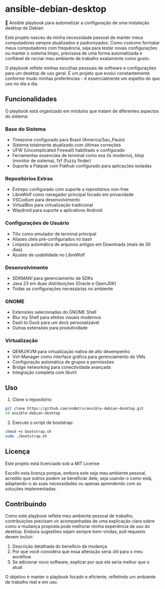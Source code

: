 # ansible-debian-desktop

🔧 Ansible playbook para automatizar a configuração de uma instalação desktop de Debian

Este projeto nasceu da minha necessidade pessoal de manter meus computadores sempre atualizados e padronizados. Como costumo formatar meus computadores com frequência, seja para testar novas configurações ou manter o sistema limpo, precisava de uma forma automatizada e confiável de recriar meu ambiente de trabalho exatamente como gosto.

O playbook reflete minhas escolhas pessoais de software e configurações para um desktop de uso geral. É um projeto que evolui constantemente conforme mudo minhas preferências - é essencialmente um espelho do que uso no dia a dia.

## Funcionalidades

O playbook está organizado em módulos que tratam de diferentes aspectos do sistema:

### Base do Sistema
- Timezone configurado para Brasil (America/Sao_Paulo)
- Sistema totalmente atualizado com últimas correções
- UFW (Uncomplicated Firewall) habilitado e configurado
- Ferramentas essenciais de terminal como exa (ls moderno), btop (monitor de sistema), fzf (fuzzy finder)
- Suporte a Flatpak com Flathub configurado para aplicações isoladas

### Repositórios Extras
- Extrepo configurado com suporte a repositórios non-free
- LibreWolf como navegador principal focado em privacidade
- VSCodium para desenvolvimento
- VirtualBox para virtualização tradicional
- Waydroid para suporte a aplicativos Android

### Configurações de Usuário
- Tilix como emulador de terminal principal
- Aliases úteis pré-configurados no bash
- Limpeza automática de arquivos antigos em Downloads (mais de 30 dias)
- Ajustes de usabilidade no LibreWolf

### Desenvolvimento
- SDKMAN! para gerenciamento de SDKs
- Java 23 em duas distribuições (Oracle e OpenJDK)
- Todas as configurações necessárias no ambiente

### GNOME
- Extensões selecionadas do GNOME Shell
- Blur my Shell para efeitos visuais modernos
- Dash to Dock para um dock personalizável
- Outras extensões para produtividade

### Virtualização
- QEMU/KVM para virtualização nativa de alto desempenho
- Virt-Manager como interface gráfica para gerenciamento de VMs
- Configuração automática de grupos e permissões
- Bridge networking para conectividade avançada
- Integração completa com libvirt

## Uso

1. Clone o repositório:
```bash
git clone https://github.com/vndmtrx/ansible-debian-desktop.git
cd ansible-debian-desktop
```

2. Execute o script de bootstrap:
```bash
chmod +x bootstrap.sh
sudo ./bootstrap.sh
```

## Licença

Este projeto está licenciado sob a MIT License

Escolhi esta licença porque, embora este seja meu ambiente pessoal, acredito que outros podem se beneficiar dele, seja usando-o como está, adaptando-o às suas necessidades ou apenas aprendendo com as soluções implementadas.

## Contribuindo

Como este playbook reflete meu ambiente pessoal de trabalho, contribuições precisam vir acompanhadas de uma explicação clara sobre como a mudança proposta pode melhorar minha experiência de uso do desktop. Embora sugestões sejam sempre bem-vindas, pull requests devem incluir:

1. Descrição detalhada do benefício da mudança
2. Por que você considera que essa alteração seria útil para o meu workflow
3. Se adicionar novo software, explicar por que ele seria melhor que o atual

O objetivo é manter o playbook focado e eficiente, refletindo um ambiente de trabalho real e em uso.